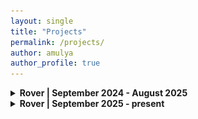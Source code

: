 ```yaml
---
layout: single
title: "Projects"
permalink: /projects/
author: amulya
author_profile: true
---
```


<details>
  <summary><strong>Rover | September 2024 - August 2025</strong></summary>
  <p style="font-size: 0.8rem;">
  <br>
    
  <b><u>Project: Carousel </u></b>
  <br><br>
    
  <b>Situation:</b> During my first year on UBC Rover, I joined the Rover Lab subteam as a mechanical member. Rover Lab designs semi-autonomous laboratory systems that allow the Rover to conduct scientific         experiments for our science tasks in competition. One of the Rover Lab challenges I took on was creating a system that efficiently tested multiple soil samples for signs of life!
  <br><br>

  <b>Task:</b> I was responsible for designing, building and manufacturing this system. Since this was Rover Lab’s inaugural year, I had the opportunity to create my own solution from scratch and manufacture it    as I saw fit! 
  <br><br>

<b>Action:</b>To overcome this challenge, I brainstormed multiple designs, then created the most promising one in SolidWorks. By applying principles I learned from my mechanical Lead, like top-down designs and minimal sketches, I quickly became comfortable navigating SolidWorks and became very efficient with the software. Especially after applying a wide range of features across multiple design iterations. Once my CAD model was complete, I used additive manufacturing to prototype and eventually produce my final system. 
  <br><br>  
This was my first experience with CAD, 3D printing, and designing a system from scratch, so I learned how to quickly adapt and problem-solve in real time. Through this process, I discovered a passion for design and manufacturing, and gained valuable hands-on experience when turning my designs into tangible products. I found it very fulfilling to be in control of developing and creating my own ideas! I remember many moments where I would audibly gasp when I caught mistakes or when my Lead spotted improvements, as I just had so much pride in my design! At the end of the year, seeing my final system work as intended was a really exciting experience, igniting my passion for design in engineering! 
<br><br> 
Images of my completed SolidWorks CAD design are shown below!
  <br><br>
    
  <b>SolidWorks CAD: </b>
  <br><br>
  <img src="/car.cad.png" 
       alt="carousel cad 1" 
       style="width: 100%; max-width: 800px; height: auto; border-radius: 8px;" />
  <br><br>

  <img src="/cad.car3.png" 
       alt="assem image 1" 
       style="width: 100%; max-width: 800px; height: auto; border-radius: 8px;" />
  <br><br>

  <img src="/car.cad2.png" 
       alt="assem image 2" 
       style="width: 100%; max-width: 800px; height: auto; border-radius: 8px;" />
  <br><br>

  <img src="/car.cad1.png" 
       alt="assem image 3" 
       style="width: 100%; max-width: 800px; height: auto; border-radius: 8px;" />
  <br><br>

  <img src="/cad.car4.png" 
       alt="assem image 4" 
       style="width: 100%; max-width: 800px; height: auto; border-radius: 8px;" />
  <br><br>
  
<b>Result:</b>The outcome for my task was a Carousel box equipped with mechanisms to complete its original purpose. With the stepper motor stopping at specific indices to allow the spectrophotometer to scan each sample, we had a fully autonomous system for soil sampling! Unfortunately, we could not attend URC 2025 this year, which had the science task we prepared for, so our final Rover Lab was displayed during CIRC 2025 instead. 
 <br><br>
Designing a system from scratch taught me a lot about prototyping effectively and taking a project from concept to product. I gained experience with CAD, 3D printing and designing for real-world problems! To effectively implement my mechanical system, I needed to collaborate closely with the Science team to ensure the system would support their experiments. This strengthened my cross-team communication and interdisciplinary problem-solving skills, especially after integrating with the Electrical and Software teams to ensure the system was fully autonomous. Overall, my first year on UBC Rover was an enjoyable and extremely satisfying experience that helped me grow as an engineering student! 
 <br><br> 
Images of the final Carousel box are shown below!  
 <br><br>
 
  <b>Finished Carousel:</b> 
  <br><br>
    <img src="/car3.JPG" 
       alt="carousel image 1" 
       style="width: 100%; max-width: 800px; height: auto; border-radius: 8px;" />
  <br><br>

  <b>Completed Rover Lab:</b> 
  <br><br>
    <img src="/rover.lab.JPG" 
       alt="Rover Lab" 
       style="width: 100%; max-width: 800px; height: auto; border-radius: 8px;" />  
  <br><br>

  <b>CIRC 2025</b> 
  <br>

We attended CIRC 2025 this year, which did not include a science task. Instead of attaching Rover Lab to the rover, we showcased our work on an acrylic board to present our team’s first-ever attempt at developing a working model for URC's science task. Looking ahead, we plan to compete at URC 2026! We learned a lot this year, as this was our team's first attempt at completing the science task, and we are excited to return with a fully integrated Rover Lab! 
<br><br>

<img src="/rover.lab.2.jpg" 
       alt="CIRC rover lab" 
       style="width: 100%; max-width: 800px; height: auto; border-radius: 8px;" />
<br><br>

<img src="/with.rover.JPG" 
       alt="CIRC rover" 
       style="width: 100%; max-width: 800px; height: auto; border-radius: 8px;" />
<br><br> 
<b>For more information about UBC Rover, check out the
<a href="https://ubcrover.com/" target="_blank">website here!</a>!</b>
    
  </p>
</details>

<!--Start of project -->
<details>
  <summary><strong>Rover | September 2025 - present  </strong></summary>
  <p style="font-size: 0.8rem;">
  <br>
    
  <b><u>Project: Soil Auger</u></b>
  <br><br>
    
  I am currently working on this project, which focuses on retrieving sufficient soil samples for life-testing on the Rover.
  </p>
</details>

<!--Start of project -->
<!-- <details>
  <summary><strong>school project here? (car) </strong></summary>
  <p style="font-size: 0.8rem;">
  explaination here!!
  </p>
</details> -->
